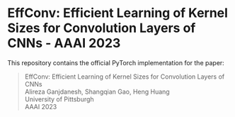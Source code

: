 # EffConv: Efficient Learning of Kernel Sizes for Convolution Layers of CNNs - AAAI 2023
This repository contains the official PyTorch implementation for the paper:
> EffConv: Efficient Learning of Kernel Sizes for Convolution Layers of CNNs  
> Alireza Ganjdanesh, Shangqian Gao, Heng Huang   
> University of Pittsburgh  
> AAAI 2023
